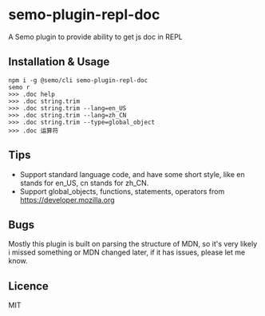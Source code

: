 # semo-plugin-repl-doc

A Semo plugin to provide ability to get js doc in REPL

## Installation & Usage

```
npm i -g @semo/cli semo-plugin-repl-doc
semo r
>>> .doc help
>>> .doc string.trim
>>> .doc string.trim --lang=en_US
>>> .doc string.trim --lang=zh_CN
>>> .doc string.trim --type=global_object
>>> .doc 运算符
```

## Tips

* Support standard language code, and have some short style, like en stands for en_US, cn stands for zh_CN.
* Support global_objects, functions, statements, operators from https://developer.mozilla.org

## Bugs

Mostly this plugin is built on parsing the structure of MDN, so it's very likely i missed something or MDN changed later, if it has issues, please let me know.

## Licence

MIT
